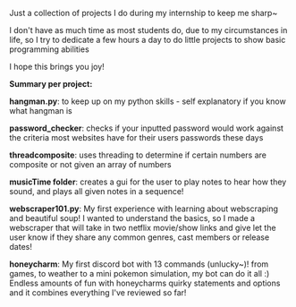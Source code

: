 Just a collection of projects I do during my internship to keep me sharp~

I don't have as much time as most students do, due to my circumstances in life, so I try to dedicate a few hours a day to do little projects to show 
basic programming abilities

I hope this brings you joy!

**Summary per project:**

**hangman.py**: to keep up on my python skills - self explanatory if you know what hangman is

**password_checker**: checks if your inputted password would work against the criteria most websites have for their users passwords these days

**threadcomposite**: uses threading to determine if certain numbers are composite or not given an array of numbers

**musicTime folder**: creates a gui for the user to play notes to hear how they sound, and plays all given notes in a sequence!

**webscraper101.py**: My first experience with learning about webscraping and beautiful soup! I wanted to understand the basics, so I made a webscraper
that will take in two netflix movie/show links and give let the user know if they share any common genres, cast members or release dates!

**honeycharm**: My first discord bot with 13 commands (unlucky~)! from games, to weather to a mini pokemon simulation, my bot can do it all :) Endless amounts of fun with honeycharms quirky statements and options and it combines everything I've reviewed so far!
